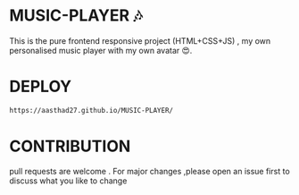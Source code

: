 # MUSIC-PLAYER 🎶
This is the pure frontend responsive project (HTML+CSS+JS) , my own personalised music player with my own avatar 😍.
# DEPLOY
```bash
https://aasthad27.github.io/MUSIC-PLAYER/
```
# CONTRIBUTION
pull requests are welcome . For major changes ,please open an issue first to discuss what you like to change 
